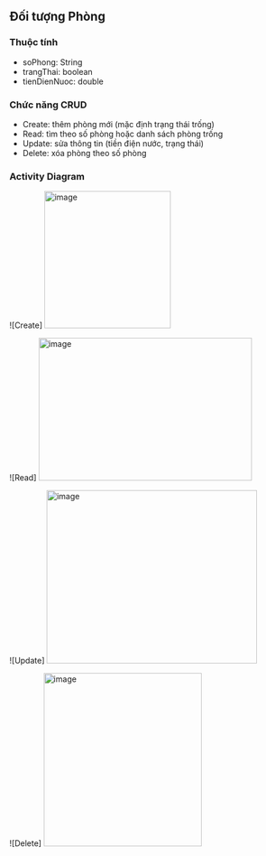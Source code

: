
## Đối tượng Phòng

### Thuộc tính
- soPhong: String
- trangThai: boolean
- tienDienNuoc: double

### Chức năng CRUD
- Create: thêm phòng mới (mặc định trạng thái trống)
- Read: tìm theo số phòng hoặc danh sách phòng trống
- Update: sửa thông tin (tiền điện nước, trạng thái)
- Delete: xóa phòng theo số phòng

### Activity Diagram

![Create]
<img width="224" height="243" alt="image" src="https://github.com/user-attachments/assets/3a475d1a-2fa4-489e-9ed2-decf8d4ffdae" />

![Read]
<img width="378" height="253" alt="image" src="https://github.com/user-attachments/assets/f1ca2d1c-9217-4420-adb1-a233236b6c4b" />

![Update]
<img width="373" height="307" alt="image" src="https://github.com/user-attachments/assets/7dce3bf0-1baa-4597-801a-2b8d55fc1849" />

![Delete]
<img width="280" height="307" alt="image" src="https://github.com/user-attachments/assets/135044b2-5880-4db5-ac73-e585d6b73171" />







